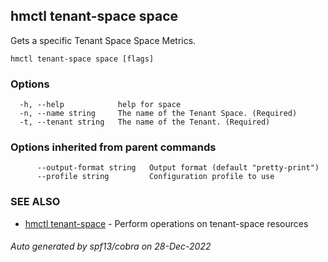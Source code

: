 ## hmctl tenant-space space

Gets a specific Tenant Space Space Metrics.

```
hmctl tenant-space space [flags]
```

### Options

```
  -h, --help            help for space
  -n, --name string     The name of the Tenant Space. (Required)
  -t, --tenant string   The name of the Tenant. (Required)
```

### Options inherited from parent commands

```
      --output-format string   Output format (default "pretty-print")
      --profile string         Configuration profile to use
```

### SEE ALSO

* [hmctl tenant-space](hmctl_tenant-space.md)	 - Perform operations on tenant-space resources

###### Auto generated by spf13/cobra on 28-Dec-2022
